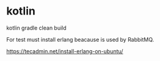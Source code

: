 # kotlin
kotlin
gradle clean build

For test must install erlang beacause is used by RabbitMQ. 

https://tecadmin.net/install-erlang-on-ubuntu/